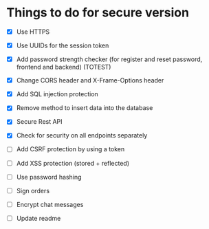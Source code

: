 # Things to do for secure version

- [X] Use HTTPS
- [X] Use UUIDs for the session token
- [X] Add password strength checker (for register and reset password, frontend and backend) (TOTEST)
- [X] Change CORS header and X-Frame-Options header
- [X] Add SQL injection protection
- [X] Remove method to insert data into the database
- [X] Secure Rest API
- [X] Check for security on all endpoints separately
- [ ] Add CSRF protection by using a token
- [ ] Add XSS protection (stored + reflected)
- [ ] Use password hashing
- [ ] Sign orders
- [ ] Encrypt chat messages
- [ ] Update readme

